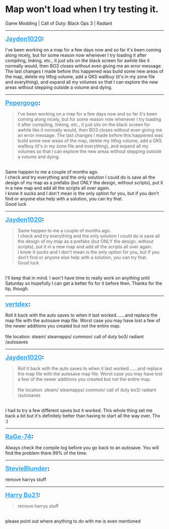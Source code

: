 # Map won't load when I try testing it.
Game Modding | Call of Duty: Black Ops 3 | Radiant

---
<strong style="font-size: 1.4em;"><span style="text-decoration: underline;text-decoration-color: #34a7f9;"><span style="color:#34a7f9;">Jayden1020</span></span>:</strong>

<p>I&#39;ve been working on a map for a few days now and so far it&#39;s been coming along nicely, but for some reason now whenever I try loading it after compiling, linking, etc., it just sits on the black screen for awhile like it normally would, then BO3 closes without even giving me an error message. The last changes I made before this happened was build some new areas of the map, delete my litfog volume, add a GKS wallbuy (it&#39;s in my zone file and everything), and expand all my volumes so that I can explore the new areas without stepping outside a volume and dying.</p>

---
<strong style="font-size: 1.4em;"><span style="text-decoration: underline;text-decoration-color: #34a7f9;"><span style="color:#34a7f9;">Pepergogo</span></span>:</strong>

<p><blockquote>I&#39;ve been working on a map for a few days now and so far it&#39;s been coming along nicely, but for some reason now whenever I try loading it after compiling, linking, etc., it just sits on the black screen for awhile like it normally would, then BO3 closes without even giving me an error message. The last changes I made before this happened was build some new areas of the map, delete my litfog volume, add a GKS wallbuy (it&#39;s in my zone file and everything), and expand all my volumes so that I can explore the new areas without stepping outside a volume and dying.<br /></blockquote><br />Same happen to me a couple of months ago.<br />I check and try everything and the only solution I could do is save all the design of my map as a prefabs (but ONLY the design, without scripts), put it in a new map and add all the scripts all over again.<br />I know it sucks and I don&#39;t mean is the only option for you, but if you don&#39;t find or anyone else help with a solution, you can try that.<br />Good luck</p>

---
<strong style="font-size: 1.4em;"><span style="text-decoration: underline;text-decoration-color: #34a7f9;"><span style="color:#34a7f9;">Jayden1020</span></span>:</strong>

<p><blockquote>Same happen to me a couple of months ago.<br />I check and try everything and the only solution I could do is save all the design of my map as a prefabs (but ONLY the design, without scripts), put it in a new map and add all the scripts all over again.<br />I know it sucks and I don&#39;t mean is the only option for you, but if you don&#39;t find or anyone else help with a solution, you can try that.<br />Good luck<br /></blockquote><br />I&#39;ll keep that in mind. I won&#39;t have time to really work on anything until Saturday so hopefully I can get a better fix for it before then. Thanks for the tip, though.</p>

---
<strong style="font-size: 1.4em;"><span style="text-decoration: underline;text-decoration-color: #34a7f9;"><span style="color:#34a7f9;">vertdex</span></span>:</strong>

<p>Roll it back with the auto saves to when it last worked.......and replace the map file with the autosave map file. Worst case you may have lost a few of the newer additions you created but not the entire map.<br /><br />file location: steam/ steamapps/ common/ call of duty bo3/ radiant /autosaves</p>

---
<strong style="font-size: 1.4em;"><span style="text-decoration: underline;text-decoration-color: #34a7f9;"><span style="color:#34a7f9;">Jayden1020</span></span>:</strong>

<p><blockquote>Roll it back with the auto saves to when it last worked.......and replace the map file with the autosave map file. Worst case you may have lost a few of the newer additions you created but not the entire map.<br /><br />file location: steam/ steamapps/ common/ call of duty bo3/ radiant /autosaves<br /></blockquote><br />I had to try a few different saves but it worked. This whole thing set me back a bit but it&#39;s definitely better than having to start all the way over. Thx :)</p>

---
<strong style="font-size: 1.4em;"><span style="text-decoration: underline;text-decoration-color: #34a7f9;"><span style="color:#34a7f9;">RaGe-74</span></span>:</strong>

<p>Always check the compile log before you go back to an autosave. You will find the problem there 99% of the time.</p>

---
<strong style="font-size: 1.4em;"><span style="text-decoration: underline;text-decoration-color: #34a7f9;"><span style="color:#34a7f9;">StevieBlunder</span></span>:</strong>

<p>remove harrys stuff</p>

---
<strong style="font-size: 1.4em;"><span style="text-decoration: underline;text-decoration-color: #34a7f9;"><span style="color:#34a7f9;">Harry Bo21</span></span>:</strong>

<p><blockquote>remove harrys stuff<br /></blockquote><br />please point out where anything to do with me is even mentioned</p>
